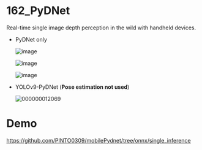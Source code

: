 # 162_PyDNet
Real-time single image depth perception in the wild with handheld devices.

- PyDNet only

  ![image](https://github.com/user-attachments/assets/9588d3cc-b1b5-447d-9bb3-3f5e17018b84)
  
  ![image](https://github.com/user-attachments/assets/64346f23-b688-43f1-910e-75078b842328)

  ![image](https://github.com/user-attachments/assets/480704c5-7cbc-44fe-886a-ac3c94b125aa)

- YOLOv9-PyDNet (**Pose estimation not used**)

  ![000000012069](https://github.com/user-attachments/assets/8bdd6476-b02b-4bbe-aa94-a7c281aaf137)

# Demo

https://github.com/PINTO0309/mobilePydnet/tree/onnx/single_inference
